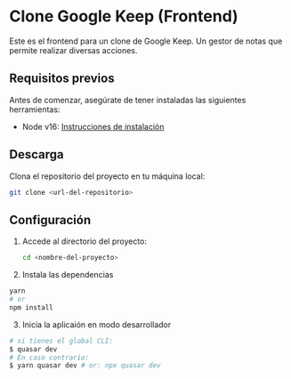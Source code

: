 # Clone Google Keep (Frontend)

Este es el frontend para un clone de Google Keep. Un gestor de notas que permite realizar diversas acciones.

## Requisitos previos

Antes de comenzar, asegúrate de tener instaladas las siguientes herramientas:

- Node v16: [Instrucciones de instalación](https://nodejs.org/en/blog/release/v16.17.0)

## Descarga

Clona el repositorio del proyecto en tu máquina local:

```bash
git clone <url-del-repositorio>
```
## Configuración

1. Accede al directorio del proyecto:

   ```bash
   cd <nombre-del-proyecto>
   ```

2. Instala las dependencias
```bash
yarn
# or
npm install
```

3. Inicia la aplicaión en modo desarrollador
```bash
# si tienes el global CLI:
$ quasar dev
# En caso contrario:
$ yarn quasar dev # or: npx quasar dev
```
